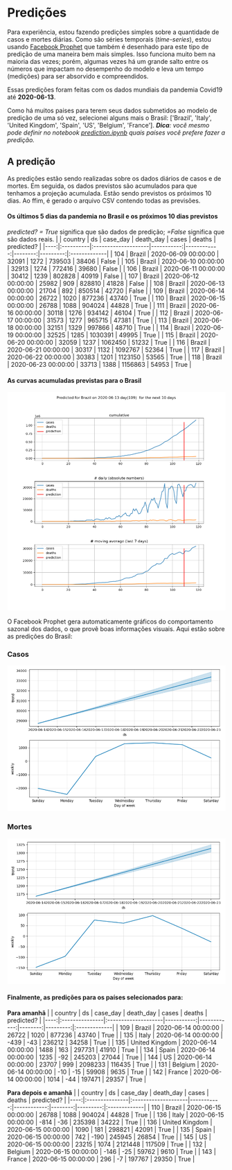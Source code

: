 # **Predições**
Para experiência, estou fazendo predições simples sobre a quantidade de casos e mortes diárias. Como são séries temporais (*time-series*), estou usando [Facebook Prophet](https://facebook.github.io/prophet/docs/quick_start.html) que também é desenhado para este tipo de predição de uma maneira bem mais simples. Isso funciona muito bem na maioria das vezes; porém, algumas vezes há um grande salto entre os números que impactam no desempenho do modelo e leva um tempo (medições) para ser absorvido e compreendidos.

Essas predições foram feitas com os dados mundiais da pandemia Covid19 até **2020-06-13**.

Como há muitos paises para terem seus dados submetidos ao modelo de predição de uma só vez, selecionei alguns mais o Brasil:
['Brazil', 'Italy', 'United Kingdom', 'Spain', 'US', 'Belgium', 'France'].
***Dica**: você mesmo pode definir no notebook *[prediction.ipynb](../prediction.ipynb)* quais países você prefere fazer a predição.*


## A predição
As predições estão sendo realizadas sobre os dados diários de casos e de mortes. Em seguida, os dados previstos são acumulados para que tenhamos a projeção acumulada. Estão sendo previstos os próximos 10 dias.
Ao ffim, é gerado o arquivo CSV contendo todas as previsões.

#### Os últimos 5 dias da pandemia no Brasil e os próximos 10 dias previstos
*predicted? = True* significa que são dados de predição; *=False* significa que são dados reais.
|     | country   | ds                  |   case_day |   death_day |   cases |   deaths | predicted?   |
|----:|:----------|:--------------------|-----------:|------------:|--------:|---------:|:-------------|
| 104 | Brazil    | 2020-06-09 00:00:00 |      32091 |        1272 |  739503 |    38406 | False        |
| 105 | Brazil    | 2020-06-10 00:00:00 |      32913 |        1274 |  772416 |    39680 | False        |
| 106 | Brazil    | 2020-06-11 00:00:00 |      30412 |        1239 |  802828 |    40919 | False        |
| 107 | Brazil    | 2020-06-12 00:00:00 |      25982 |         909 |  828810 |    41828 | False        |
| 108 | Brazil    | 2020-06-13 00:00:00 |      21704 |         892 |  850514 |    42720 | False        |
| 109 | Brazil    | 2020-06-14 00:00:00 |      26722 |        1020 |  877236 |    43740 | True         |
| 110 | Brazil    | 2020-06-15 00:00:00 |      26788 |        1088 |  904024 |    44828 | True         |
| 111 | Brazil    | 2020-06-16 00:00:00 |      30118 |        1276 |  934142 |    46104 | True         |
| 112 | Brazil    | 2020-06-17 00:00:00 |      31573 |        1277 |  965715 |    47381 | True         |
| 113 | Brazil    | 2020-06-18 00:00:00 |      32151 |        1329 |  997866 |    48710 | True         |
| 114 | Brazil    | 2020-06-19 00:00:00 |      32525 |        1285 | 1030391 |    49995 | True         |
| 115 | Brazil    | 2020-06-20 00:00:00 |      32059 |        1237 | 1062450 |    51232 | True         |
| 116 | Brazil    | 2020-06-21 00:00:00 |      30317 |        1132 | 1092767 |    52364 | True         |
| 117 | Brazil    | 2020-06-22 00:00:00 |      30383 |        1201 | 1123150 |    53565 | True         |
| 118 | Brazil    | 2020-06-23 00:00:00 |      33713 |        1388 | 1156863 |    54953 | True         |

 #### As curvas acumuladas previstas para o Brasil
![](brazil_predictions.png)

 O Facebook Prophet gera automaticamente gráficos do comportamento sazonal dos dados, o que provê boas informações visuais. Aqui estão sobre as predições do Brasil:
### Casos
![](brazil_prophet_cases.png)

 ### Mortes
![](brazil_prophet_deaths.png)
#### Finalmente, as predições para os países selecionados para:
**Para amanhã**
|     | country        | ds                  |   case_day |   death_day |   cases |   deaths | predicted?   |
|----:|:---------------|:--------------------|-----------:|------------:|--------:|---------:|:-------------|
| 109 | Brazil         | 2020-06-14 00:00:00 |      26722 |        1020 |  877236 |    43740 | True         |
| 135 | Italy          | 2020-06-14 00:00:00 |       -439 |         -43 |  236212 |    34258 | True         |
| 135 | United Kingdom | 2020-06-14 00:00:00 |       1488 |         163 |  297731 |    41910 | True         |
| 134 | Spain          | 2020-06-14 00:00:00 |       1235 |         -92 |  245203 |    27044 | True         |
| 144 | US             | 2020-06-14 00:00:00 |      23707 |         999 | 2098233 |   116435 | True         |
| 131 | Belgium        | 2020-06-14 00:00:00 |        -10 |         -15 |   59908 |     9635 | True         |
| 142 | France         | 2020-06-14 00:00:00 |       1014 |         -44 |  197471 |    29357 | True         |

 **Para depois e amanhã** 
|     | country        | ds                  |   case_day |   death_day |   cases |   deaths | predicted?   |
|----:|:---------------|:--------------------|-----------:|------------:|--------:|---------:|:-------------|
| 110 | Brazil         | 2020-06-15 00:00:00 |      26788 |        1088 |  904024 |    44828 | True         |
| 136 | Italy          | 2020-06-15 00:00:00 |       -814 |         -36 |  235398 |    34222 | True         |
| 136 | United Kingdom | 2020-06-15 00:00:00 |       1090 |         181 |  298821 |    42091 | True         |
| 135 | Spain          | 2020-06-15 00:00:00 |        742 |        -190 |  245945 |    26854 | True         |
| 145 | US             | 2020-06-15 00:00:00 |      23215 |        1074 | 2121448 |   117509 | True         |
| 132 | Belgium        | 2020-06-15 00:00:00 |       -146 |         -25 |   59762 |     9610 | True         |
| 143 | France         | 2020-06-15 00:00:00 |        296 |          -7 |  197767 |    29350 | True         |